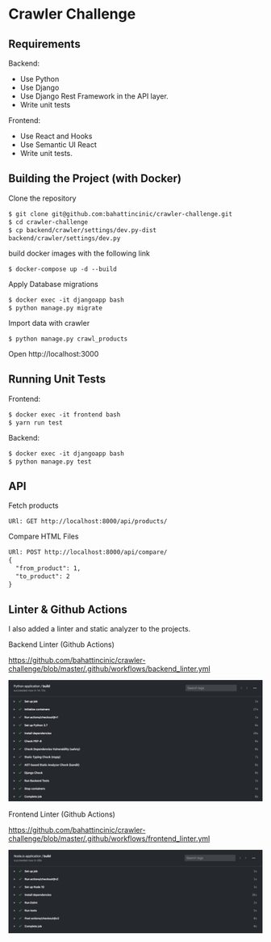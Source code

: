 # Crawler Challenge

## Requirements

Backend:

- Use Python
- Use Django
- Use Django Rest Framework in the API layer.
- Write unit tests

Frontend:

- Use React and Hooks
- Use Semantic UI React
- Write unit tests.

## Building the Project (with Docker)

Clone the repository

```
$ git clone git@github.com:bahattincinic/crawler-challenge.git
$ cd crawler-challenge
$ cp backend/crawler/settings/dev.py-dist backend/crawler/settings/dev.py
```

build docker images with the following link

```
$ docker-compose up -d --build
```

Apply Database migrations

```
$ docker exec -it djangoapp bash
$ python manage.py migrate
```

Import data with crawler

```
$ python manage.py crawl_products
```

Open http://localhost:3000


## Running Unit Tests

Frontend:

```
$ docker exec -it frontend bash
$ yarn run test
```

Backend:

```
$ docker exec -it djangoapp bash
$ python manage.py test
```

## API

Fetch products

```
URl: GET http://localhost:8000/api/products/
```

Compare HTML Files

```
URl: POST http://localhost:8000/api/compare/
{
  "from_product": 1,
  "to_product": 2
}
```

## Linter & Github Actions

I also added a linter and static analyzer to the projects.

Backend Linter (Github Actions)

https://github.com/bahattincinic/crawler-challenge/blob/master/.github/workflows/backend_linter.yml

<img src="backend_github_action.png">

Frontend Linter (Github Actions)

https://github.com/bahattincinic/crawler-challenge/blob/master/.github/workflows/frontend_linter.yml

<img src="frontend_github_action.png">
